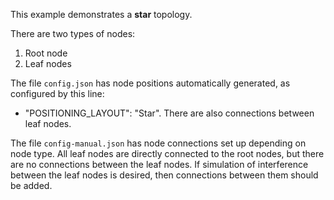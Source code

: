 This example demonstrates a **star** topology.

There are two types of nodes:
1) Root node
2) Leaf nodes

The file `config.json` has node positions automatically generated, as configured by this line:
 * "POSITIONING_LAYOUT": "Star".
There are also connections between leaf nodes.

The file `config-manual.json` has node connections set up depending on node type. All leaf nodes are directly connected to the root nodes, but there are no connections between the leaf nodes. If simulation of interference between the leaf nodes is desired, then connections between them should be added.

